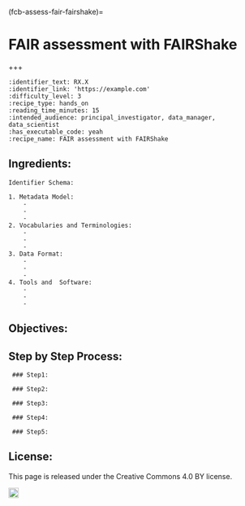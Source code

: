 (fcb-assess-fair-fairshake)=
# FAIR assessment with FAIRShake

+++
<br/>

````{panels_fairplus}
:identifier_text: RX.X
:identifier_link: 'https://example.com'
:difficulty_level: 3
:recipe_type: hands_on
:reading_time_minutes: 15
:intended_audience: principal_investigator, data_manager, data_scientist  
:has_executable_code: yeah
:recipe_name: FAIR assessment with FAIRShake
```` 


## Ingredients:

    Identifier Schema:

    1. Metadata Model:
        -
        -
        -
    2. Vocabularies and Terminologies:
        -
        -
        -
    3. Data Format:
        -
        -
        -
    4. Tools and  Software:
        -
        -
        -
        

## Objectives:

## Step by Step Process:

     ### Step1:
     
     ### Step2:
     
     ### Step3:
     
     ### Step4:
     
     ### Step5:

## License:

This page is released under the Creative Commons 4.0 BY license.

<a href="https://creativecommons.org/licenses/by/4.0/"><img src="https://mirrors.creativecommons.org/presskit/buttons/80x15/png/by.png" height="20"/></a>